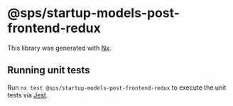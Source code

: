 # @sps/startup-models-post-frontend-redux

This library was generated with [Nx](https://nx.dev).

## Running unit tests

Run `nx test @sps/startup-models-post-frontend-redux` to execute the unit tests via [Jest](https://jestjs.io).
